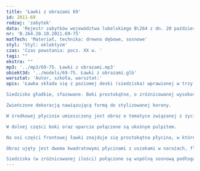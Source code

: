 ```yaml
---
title: 'Ławki z obrazami 69'
id: 2011-69
rodzaj: 'zabytek'
data: 'Rejestr zabytków województwa lubelskiego B\264 z dn. 20 października 2011 r.'
nr: 'B.264.20.10.2011.69-75'
matTech: 'Materiał, technika: drewno dębowe, sosnowe'
styl: 'Styl: eklektyzm'
czas: 'Czas powstania: pocz. XX w. '
tagi: ""
ekstra: ""
mp3: '../mp3/69-75. Ławki z obrazami.mp3'
obiekt3d: '../models/69-75. Ławki z obrazami.glb'
warsztat: 'Autor, szkoła, warsztat:'
opis: 'Ławka składa się z poziomej deski (siedziska) wprawionej w trzy pionowe deski (boki i noga środkowa) oraz oparcia. 

Siedzisko gładkie, sfazowane. Boki prostokątne, o zróżnicowanej wysokości i szerokości, zakończone profilowanym gzymsem, zdobione prostokątnymi płycinami z profilowanych listew, zamkniętymi trójbocznie, półkoliście i ostrołukowo. 

Zwieńczone dekoracją nawiązującą formą do stylizowanej korony. 

W środkowej płycinie umieszczony jest obraz o tematyce związanej z życiem św. Brygidy. 

W dolnej części boki oraz oparcie połączone są ukośnym pulpitem. 

Na osi części frontowej ławki znajduje się prostokątna płycina, w której umieszczony jest obraz o podobnej tematyce jak na bokach, flankowany toczonymi półtralkami o rozbudowanej formie. 

Obraz ujęty jest dwoma kwadratowymi płycinami z uszakami w narożach, flankowanymi tralkami o analogicznym kształcie. 

Siedziska (w zróżnicowanej ilości) połączone są wspólną sosnową podłogą.'
---
```





